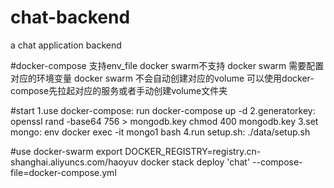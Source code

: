 # chat-backend
a chat application backend

#docker-compose 支持env_file docker swarm不支持 docker swarm 需要配置对应的环境变量
docker swarm 不会自动创建对应的volume 可以使用docker-compose先拉起对应的服务或者手动创建volume文件夹

#start 
1.use docker-compose:  run docker-compose up -d 
2.generatorkey: openssl rand -base64 756 > mongodb.key
  chmod 400 mongodb.key 
3.set mongo: env docker exec -it mongo1 bash
4.run setup.sh: ./data/setup.sh

#use docker-swarm
export DOCKER_REGISTRY=registry.cn-shanghai.aliyuncs.com/haoyuv
docker stack deploy 'chat' --compose-file=docker-compose.yml

